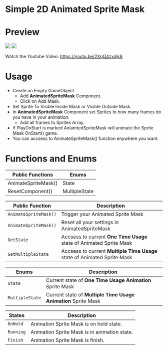 # Simple 2D Animated Sprite Mask #
 
 Preview
=============  
 <img src="https://i.hizliresim.com/bt5ma31.gif"/>
 <img src="https://i.hizliresim.com/1vq18ta.gif"/>
 
 Watch the Youtube Video: https://youtu.be/2XqQ4zxdjk8

Usage
=============  
+ Create an Empty GameObject.
    + Add **AnimatedSpriteMask** Component.
    + Click on Add Mask.
+ Set Sprite To Visible Inside Mask or Visible Outside Mask.
+ In **AnimatedSpriteMask** Component set Sprites to how many frames do you have in your animation.
    + Add all frames to Sprites Array.
+ If PlayOnStart is marked AniamtedSpriteMask will animate the Sprite Mask OnStart() game.
+ You can accsess to AnimateSpriteMask() function enywhere you want.


 Functions and Enums
=============
| Public Functions  | Enums |
| ----------------- | ----------------- |
| AnimateSpriteMask()  | State  |
| ResetComponent()  | MultipleState  |

| Public Function | Description                    |
| ------------- | ------------------------------ |
| `AnimateSpriteMask()`   | Trigger your Animated Sprite Mask |
| `AnimateSpriteMask()`   | Reset all your settings in AnimatedSpriteMask |
| `GetState`      | Accsess to current **One Time Usage** state of Animated Sprite Mask|
| `GetMultipleState`   | Accsess to current **Multiple Time Usage** state of Animated Sprite Mask|

| Enums | Description                    |
| ------------- | ------------------------------ |
| `State`      | Current state of **One Time Usage Animation** Sprite Mask|
| `MultipleState`   | Current state of **Multiple Time Usage Animation** Sprite Mask|

| States | Description                    |
| ------------- | ------------------------------ |
| `OnHold`      | Animation Sprite Mask is on hold state. |
| `Running`   | Animation Sprite Mask is in animation state. |
| `Finish`   | Animation Sprite Mask is finish. |
